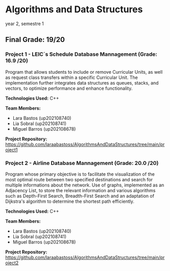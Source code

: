 # Algorithms and Data Structures 

year 2, semestre 1

## Final Grade: 19/20


### Project 1 - LEIC´s Schedule Database Mannagement  (Grade: 16.9 /20) 

Program that allows students to include or remove Curricular Units, as well as request class transfers within a specific Curricular Unit. The implementation further integrates data structures as queues, stacks, and vectors, to optimize performance and enhance functionality.

**Technologies Used:** C++

**Team Members:**
- Lara Bastos (up202108740)
- Lia Sobral (up202108741)
- Miguel Barros (up202108678)

**Project Repository:** https://github.com/laraabastoss/AlgorithmsAndDataStructures/tree/main/project1

### Project 2 - Airline Database Mannagement (Grade: 20.0 /20)

Program whose primary objective is to facilitate the visualization of the most optimal route between two specified destinations and search for multiple informations about the network. Use of graphs, implemented as an Adjacency List, to store the relevant information and various algorithms such as Depth-First Search, Breadth-First Search and an adaptation of Dijkstra's algorithm to determine the shortest path efficiently.

**Technologies Used:** C++

**Team Members:**
- Lara Bastos (up202108740)
- Lia Sobral (up202108741)
- Miguel Barros (up202108678)

**Project Repository:** https://github.com/laraabastoss/AlgorithmsAndDataStructures/tree/main/project2
